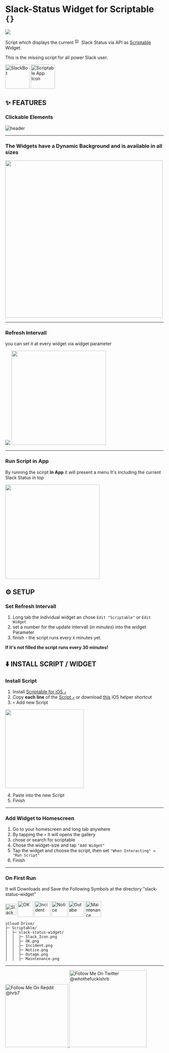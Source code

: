# Slack-Status Widget for Scriptable `{}` 

<!-- [![](https://img.shields.io/badge/author-@whothefuckishrb-blue.svg?style=flat&logo=twitter)](https://twitter.com/whothefuckishrb) -->
![](https://img.shields.io/badge/Version-1.0-purple.svg?style=flat)

Script which displays the current  <img title="Slack Symbol" src="Symbols/Slack_Icon.png" width="17"> Slack Status via API as [Scriptable](https://scriptable.app "Homepage") Widget.

This is the missing script for all power Slack user.
<!-- <kbd> -->
<img title="SlackBot" src="Symbols/SlackBot.png" width="77"> <img title="Scriptable App Icon" src="https://is1-ssl.mzstatic.com/image/thumb/Purple115/v4/92/2c/8d/922c8d5d-9e5b-207b-98fd-95d3387c8387/source/77x77bb.png" width="77">
<!-- </kbd> -->

## ✨ FEATURES

### Clickable Elements

<img title="header" src="Images/header.png">

___

<!-- ### Widget Specifications

Supports all sizes (_small, medium & large_)

<img title="Small Widget" src="Images/small_light_ok.PNG" width="140"> 

<img title="Medium Widget" src="Images/medium_light_ok.PNG" width="300"> 
<img title="Large Widget" src="Images/large_light_ok.PNG" width="300">

___ -->

### The Widgets have a **Dynamic Background** and is available in all sizes

<img title="" src="Images/dynamicBackground.png" width="500">

___

### Refresh Intervall

you can set it at every widget via widget parameter

![](https://i.imgur.com/org7DQql..png)
<img title="" src="Images/editWidgetParameter.png" width="300">

___

### Run Script in App

By running the scirpt **In App** it will present a menu
It's including the current Slack Status in top

<img src="Images/runsInApp.png" width="300">


## ⚙️ SETUP

### Set Refresh Intervall

1. Long tab the individual widget an chose `Edit "Scriptable"` or `Edit Widget`
2. set a number for the update intervall (_in minutes_) into the widget Parameter
3. finish - the script runs every `X` minutes yet.

**If it's not filled the script runs every 30 minutes!**

## ⬇️ INSTALL SCRIPT / WIDGET

### Install Script
1. Install [Scriptable for iOS `↗`](https://apps.apple.com/us/app/scriptable/id1405459188?ign-mpt=uo%3D4 "App Store")
2. Copy **each line** of the [Script `↗`](https://raw.githubusercontent.com/whothefuckishrb/slack-status/main/slack-status-widget.js)
or download [this](https://www.icloud.com/shortcuts/b877e119b828414da5a190f868fda31e) iOS helper shortcut <!-- or Download [this](https://raw.githubusercontent.com/whothefuckishrb/slack-status/main/Status%20Slack%20Widget.scriptable) scriptable-File -->
3. `+` Add new Script

<img title="" src="Images/addNewScript.png" width="250">

4. Paste into the new Script
5. Finish

___

### Add Widget to Homescreen
1. Go to your homescreen and long tab anywhere
2. By tapping the `+` it will opens the gallery
3. chose or search for scriptable
4. Chose the widget-size and tap `"Add Widget"`
5. Tap the widget and choose the script, then set `"When Interacting" = "Run Script"` 
6. Finish

___

### On First Run

It will Downloads and Save the Following Symbols at the directory "slack-status-widget"

<img title="Slack Icon" src="Symbols/Slack_Icon.png" width="35" align="center"> <img title="OK" src="Symbols/OK.png" width="50" align="center"> <img title="Incident" src="Symbols/Incident.png" width="50" align="center"> <img title="Notice" src="Symbols/Notice.png" width="50" align="center"> <img title="Outabe" src="Symbols/Outage.png" width="50" align="center"> <img title="Maintenance" src="Symbols/Maintenance.png" width="50" align="center">

```
iCloud Drive/
├─ Scriptable/
│  ├─ slack-status-widget/
│  │  ├─ Slack_Icon.png
│  │  ├─ OK.png
│  │  ├─ Incident.png
│  │  ├─ Notice.png
│  │  ├─ Outage.png
│  │  ├─ Maintenance.png
```
___

<a href="https://reddit.com/user/hrb7">
<img title="Follow Me On Reddit @hrb7" src="Images/Badges/reddit_black.png" width="200">
</a>


<a href="https://twitter.com/whothefuckishrb">
<img title="Follow Me On Twitter @whothefuckishrb" src="Images/Badges/twitter_black.png" width="245">
</a>
